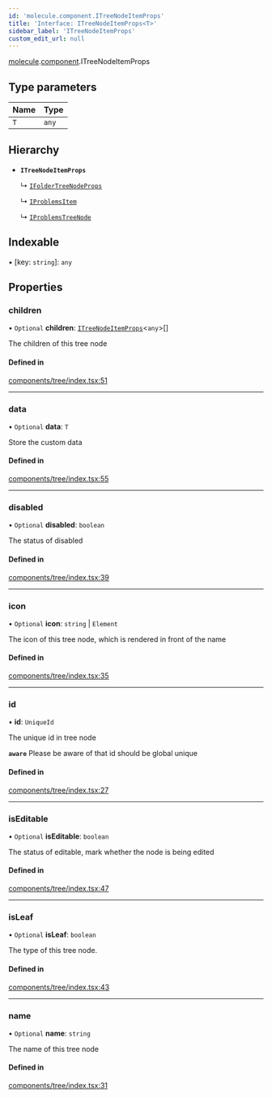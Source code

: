 ```yaml
---
id: 'molecule.component.ITreeNodeItemProps'
title: 'Interface: ITreeNodeItemProps<T>'
sidebar_label: 'ITreeNodeItemProps'
custom_edit_url: null
---
```


[molecule](../namespaces/molecule).[component](../namespaces/molecule.component).ITreeNodeItemProps

## Type parameters

| Name | Type  |
| :--- | :---- |
| `T`  | `any` |

## Hierarchy

-   **`ITreeNodeItemProps`**

    ↳ [`IFolderTreeNodeProps`](molecule.model.IFolderTreeNodeProps)

    ↳ [`IProblemsItem`](molecule.model.IProblemsItem)

    ↳ [`IProblemsTreeNode`](molecule.model.IProblemsTreeNode)

## Indexable

▪ [key: `string`]: `any`

## Properties

### children

• `Optional` **children**: [`ITreeNodeItemProps`](molecule.component.ITreeNodeItemProps)<`any`\>[]

The children of this tree node

#### Defined in

[components/tree/index.tsx:51](https://github.com/DTStack/molecule/blob/3e6bc450/src/components/tree/index.tsx#L51)

---

### data

• `Optional` **data**: `T`

Store the custom data

#### Defined in

[components/tree/index.tsx:55](https://github.com/DTStack/molecule/blob/3e6bc450/src/components/tree/index.tsx#L55)

---

### disabled

• `Optional` **disabled**: `boolean`

The status of disabled

#### Defined in

[components/tree/index.tsx:39](https://github.com/DTStack/molecule/blob/3e6bc450/src/components/tree/index.tsx#L39)

---

### icon

• `Optional` **icon**: `string` \| `Element`

The icon of this tree node, which is rendered in front of the name

#### Defined in

[components/tree/index.tsx:35](https://github.com/DTStack/molecule/blob/3e6bc450/src/components/tree/index.tsx#L35)

---

### id

• **id**: `UniqueId`

The unique id in tree node

**`aware`** Please be aware of that id should be global unique

#### Defined in

[components/tree/index.tsx:27](https://github.com/DTStack/molecule/blob/3e6bc450/src/components/tree/index.tsx#L27)

---

### isEditable

• `Optional` **isEditable**: `boolean`

The status of editable, mark whether the node is being edited

#### Defined in

[components/tree/index.tsx:47](https://github.com/DTStack/molecule/blob/3e6bc450/src/components/tree/index.tsx#L47)

---

### isLeaf

• `Optional` **isLeaf**: `boolean`

The type of this tree node.

#### Defined in

[components/tree/index.tsx:43](https://github.com/DTStack/molecule/blob/3e6bc450/src/components/tree/index.tsx#L43)

---

### name

• `Optional` **name**: `string`

The name of this tree node

#### Defined in

[components/tree/index.tsx:31](https://github.com/DTStack/molecule/blob/3e6bc450/src/components/tree/index.tsx#L31)
